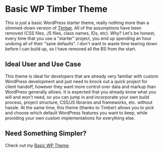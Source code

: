 # Basic WP Timber Theme

This is just a basic WordPress starter theme, really nothing more than a slimmed-down version of [Timber](https://www.upstatement.com/timber). All of the assumptions have been removed (CSS files, JS files, class names, IDs, etc). Why? Let's be honest, every time that you use a "starter" project, you end up spending an hour undoing all of their "sane defaults". I don't want to waste time tearing down before I can build up, so I have removed all the BS from the start.

## Ideal User and Use Case

This theme is ideal for developers that are already very familiar with custom WordPress development and just need to knock out a quick project for client handoff, however they want more control over data and markup than WordPress generally allows. It is expected that you already know what you will and won't need, so you can jump in and incorporate your own build process, project structure, CSS/JS libraries and frameworks, etc. without hassle. At the same time, this theme (thanks to Timber) allows you to pick and choose which default WordPress features you want to keep, while providing your own custom implementations for everything else.

## Need Something Simpler?

Check out my [Basic WP Theme](https://github.com/bebaps/basic-wp-theme).
